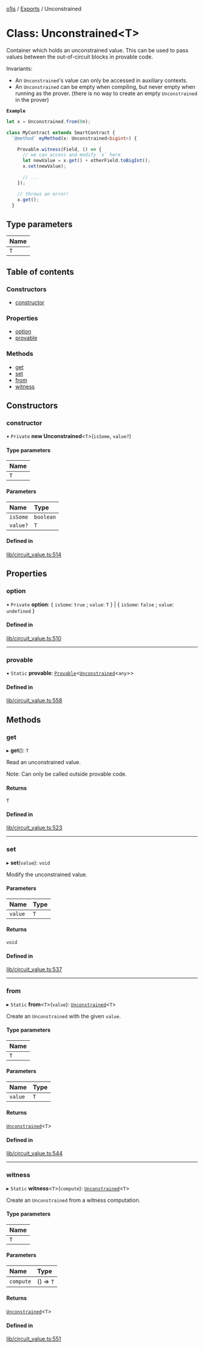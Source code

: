 [o1js](../README.md) / [Exports](../modules.md) / Unconstrained

# Class: Unconstrained<T\>

Container which holds an unconstrained value. This can be used to pass values
between the out-of-circuit blocks in provable code.

Invariants:
- An `Unconstrained`'s value can only be accessed in auxiliary contexts.
- An `Unconstrained` can be empty when compiling, but never empty when running as the prover.
  (there is no way to create an empty `Unconstrained` in the prover)

**`Example`**

```ts
let x = Unconstrained.from(0n);

class MyContract extends SmartContract {
  `@method` myMethod(x: Unconstrained<bigint>) {

    Provable.witness(Field, () => {
      // we can access and modify `x` here
      let newValue = x.get() + otherField.toBigInt();
      x.set(newValue);

      // ...
    });

    // throws an error!
    x.get();
  }
```

## Type parameters

| Name |
| :------ |
| `T` |

## Table of contents

### Constructors

- [constructor](Unconstrained.md#constructor)

### Properties

- [option](Unconstrained.md#option)
- [provable](Unconstrained.md#provable)

### Methods

- [get](Unconstrained.md#get)
- [set](Unconstrained.md#set)
- [from](Unconstrained.md#from)
- [witness](Unconstrained.md#witness)

## Constructors

### constructor

• `Private` **new Unconstrained**<`T`\>(`isSome`, `value?`)

#### Type parameters

| Name |
| :------ |
| `T` |

#### Parameters

| Name | Type |
| :------ | :------ |
| `isSome` | `boolean` |
| `value?` | `T` |

#### Defined in

[lib/circuit_value.ts:514](https://github.com/o1-labs/snarkyjs/blob/9d34c7fcf/src/lib/circuit_value.ts#L514)

## Properties

### option

• `Private` **option**: { `isSome`: ``true`` ; `value`: `T`  } \| { `isSome`: ``false`` ; `value`: `undefined`  }

#### Defined in

[lib/circuit_value.ts:510](https://github.com/o1-labs/snarkyjs/blob/9d34c7fcf/src/lib/circuit_value.ts#L510)

___

### provable

▪ `Static` **provable**: [`Provable`](../modules.md#provable-1)<[`Unconstrained`](Unconstrained.md)<`any`\>\>

#### Defined in

[lib/circuit_value.ts:558](https://github.com/o1-labs/snarkyjs/blob/9d34c7fcf/src/lib/circuit_value.ts#L558)

## Methods

### get

▸ **get**(): `T`

Read an unconstrained value.

Note: Can only be called outside provable code.

#### Returns

`T`

#### Defined in

[lib/circuit_value.ts:523](https://github.com/o1-labs/snarkyjs/blob/9d34c7fcf/src/lib/circuit_value.ts#L523)

___

### set

▸ **set**(`value`): `void`

Modify the unconstrained value.

#### Parameters

| Name | Type |
| :------ | :------ |
| `value` | `T` |

#### Returns

`void`

#### Defined in

[lib/circuit_value.ts:537](https://github.com/o1-labs/snarkyjs/blob/9d34c7fcf/src/lib/circuit_value.ts#L537)

___

### from

▸ `Static` **from**<`T`\>(`value`): [`Unconstrained`](Unconstrained.md)<`T`\>

Create an `Unconstrained` with the given `value`.

#### Type parameters

| Name |
| :------ |
| `T` |

#### Parameters

| Name | Type |
| :------ | :------ |
| `value` | `T` |

#### Returns

[`Unconstrained`](Unconstrained.md)<`T`\>

#### Defined in

[lib/circuit_value.ts:544](https://github.com/o1-labs/snarkyjs/blob/9d34c7fcf/src/lib/circuit_value.ts#L544)

___

### witness

▸ `Static` **witness**<`T`\>(`compute`): [`Unconstrained`](Unconstrained.md)<`T`\>

Create an `Unconstrained` from a witness computation.

#### Type parameters

| Name |
| :------ |
| `T` |

#### Parameters

| Name | Type |
| :------ | :------ |
| `compute` | () => `T` |

#### Returns

[`Unconstrained`](Unconstrained.md)<`T`\>

#### Defined in

[lib/circuit_value.ts:551](https://github.com/o1-labs/snarkyjs/blob/9d34c7fcf/src/lib/circuit_value.ts#L551)
